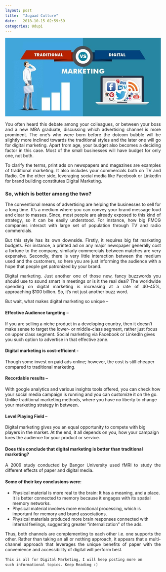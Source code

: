 ```yaml
---
layout: post
title:  "Jugaad Culture"
date:   2018-10-15 02:59:59
categories: Udupi
---
```



<html>
<head>
<style>
div {
  text-align: justify;
  text-justify: inter-word;
}
</style>
</head>
<body>


<img src="/img/digital.jpg" class="img-responsive" alt="">
<p>
	

</p>

<p align="justify">You often heard this debate among your colleagues, or between your boss and a new MBA graduate, discussing which advertising channel is more prominent. The one’s who were born before the dotcom bubble will be slightly more inclined towards the traditional styles and the later one will go for digital marketing. Apart from age, your budget also becomes a deciding factor in this case. Most of the small businesses will have budget for only one, not both.</p>

<p align="justify">To clarify the terms, print ads on newspapers and magazines are examples of traditional marketing. It also includes your commercials both on TV and Radio. On the other side, leveraging social media like Facebook or LinkedIn for brand building constitutes Digital Marketing.</p>

<h3>So, which is better among the two?</h3>
<p align="justify">The conventional means of advertising are helping the businesses to sell for a long time. It’s a medium where you can convey your brand message loud and clear to masses. Since, most people are already exposed to this kind of strategy, so it can be easily understood. For instance, how big FMCG companies interact with large set of population through TV and radio commercials.</p>


<p align="justify">But this style has its own downside. Firstly, it requires big fat marketing budgets. For instance, a printed ad on any major newspaper generally cost a fortune to the company, similarly commercials between matches are very expensive. Secondly, there is very little interaction between the medium used and the customers, so here you are just informing the audience with a hope that people get patronized by your brand.</p>

<p align="justify">Digital marketing. Just another one of those new, fancy buzzwords you should use to sound smart in meetings or is it the real deal? The worldwide spending on digital marketing is increasing at a rate of 40-45%, approaching $100 billion. So, it’s not just another buzz word.</p>
<p align="justify">But wait, what makes digital marketing so unique –</p>
<p align="justify"><h4>Effective Audience targeting –</h4>If you are selling a niche product in a developing country, then it doesn’t make sense to target the lower- or middle-class segment, rather just focus on upper class segment. Social marketing via Facebook or LinkedIn gives you such option to advertise in that effective zone.</p>
<p align="justify"><h4>Digital marketing is cost-efficient -</h4>Though some invest on paid ads online; however, the cost is still cheaper compared to traditional marketing.</p>
<p align="justify"><h4>Recordable results –</h4>With google analytics and various insights tools offered, you can check how your social media campaign is running and you can customize it on the go. Unlike traditional marketing methods, where you have no liberty to change your marketing strategy in between.</p>
<p align="justify"><h4>Level Playing Field –</h4>Digital marketing gives you an equal opportunity to compete with big players in the market. At the end, it all depends on you, how your campaign lures the audience for your product or service.</p>
<h4>Does this conclude that digital marketing is better than traditional marketing?</h4>
<p align="justify">A 2009 study conducted by Bangor University used fMRI to study the different effects of paper and digital media.
<h4>Some of their key conclusions were:</h4>
<ul style="list-style-type:disc;">
<li>Physical material is more real to the brain: It has a meaning, and a place. It is better connected to memory because it engages with its spatial memory networks.</li>
<li>Physical material involves more emotional processing, which is important for memory and brand associations.</li>
<li>Physical materials produced more brain responses connected with internal feelings, suggesting greater “internalization” of the ads.</li>
</ul>
</p>
<p align="justify">Thus, both channels are complementing to each other i.e. one supports the other. Rather than taking an all or nothing approach, it appears that a multi-channel approach that leverages the unique benefits of paper with the convenience and accessibility of digital will perform best.</p>


<code>This is all for Digital Marketing, I will keep posting more on such informational topics. Keep Reading :)</code>

</body>
</html>